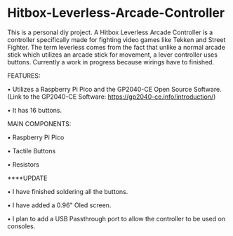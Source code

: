 # Hitbox-Leverless-Arcade-Controller

This is a personal diy project. A Hitbox Leverless Arcade Controller is a controller specifically made for fighting video games like Tekken and Street Fighter. The term leverless comes from the fact that unlike a normal arcade stick which utilizes
an arcade stick for movement, a lever controller uses buttons. Currently a work in progress because wirings have to finished.

FEATURES:

• Utilizes a Raspberry Pi Pico and the GP2040-CE Open Source Software.
(Link to the GP2040-CE Software: https://gp2040-ce.info/introduction/)

• It has 16 buttons.

MAIN COMPONENTS:

• Raspberry Pi Pico

• Tactile Buttons

• Resistors



****UPDATE

• I have finished soldering all the buttons.

• I have added a 0.96" Oled screen. 

• I plan to add a USB Passthrough port to allow the controller to be used on consoles.
